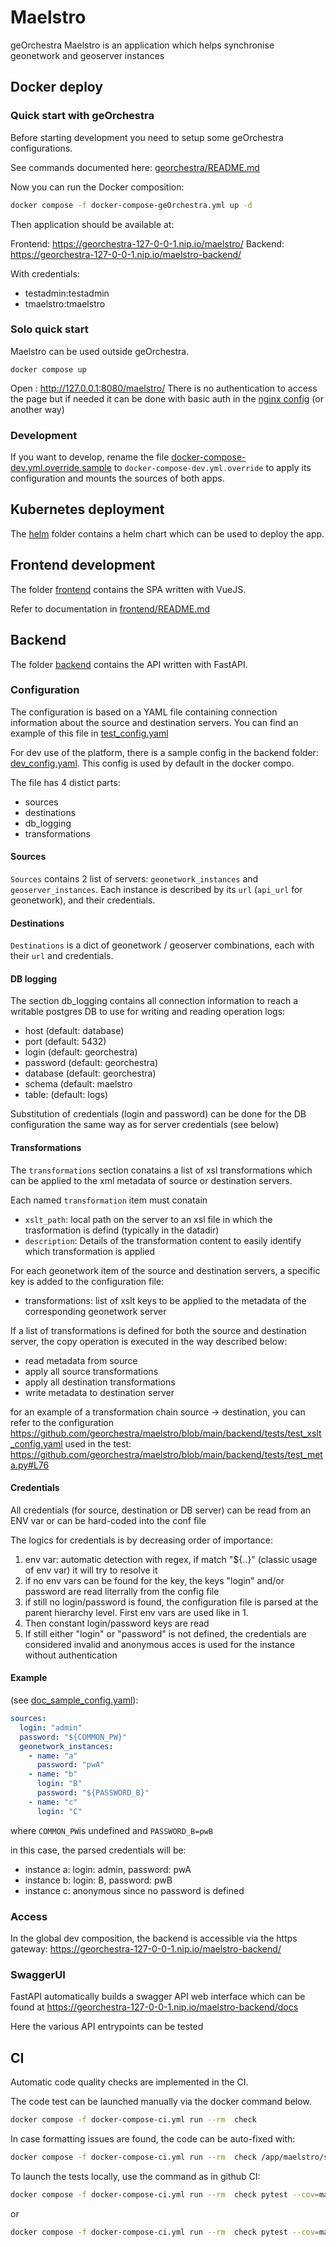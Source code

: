 # Maelstro

geOrchestra Maelstro is an application which helps synchronise geonetwork and geoserver instances

## Docker deploy
### Quick start with geOrchestra

Before starting development you need to setup some geOrchestra configurations.

See commands documented here: [georchestra/README.md](georchestra/README.md)

Now you can run the Docker composition:

```bash
docker compose -f docker-compose-geOrchestra.yml up -d
```

Then application should be available at:

Frontend: https://georchestra-127-0-0-1.nip.io/maelstro/
Backend: https://georchestra-127-0-0-1.nip.io/maelstro-backend/

With credentials:

- testadmin:testadmin
- tmaelstro:tmaelstro

### Solo quick start
Maelstro can be used outside geOrchestra.

```
docker compose up 
```
Open : http://127.0.0.1:8080/maelstro/ 
There is no authentication to access the page but if needed it can be done with basic auth in the [nginx config](./config/nginx-solo.conf) (or another way)

### Development

If you want to develop, rename the file [docker-compose-dev.yml.override.sample](docker-compose-dev.yml.override.sample) to `docker-compose-dev.yml.override` to apply its configuration and mounts the sources of both apps.

## Kubernetes deployment

The [helm](helm/) folder contains a helm chart which can be used to deploy the app.

## Frontend development

The folder [frontend](frontend) contains the SPA written with VueJS.

Refer to documentation in [frontend/README.md](frontend/README.md)

## Backend

The folder [backend](backend) contains the API written with FastAPI.

### Configuration

The configuration is based on a YAML file containing connection information about the source and destination servers. You can find an example of this file in [test_config.yaml](backend/tests/test_config.yaml)

For dev use of the platform, there is a sample config in the backend folder: [dev_config.yaml](backend/dev_config.yaml). This config is used by default in the docker compo.

The file has 4 distict parts:
- sources
- destinations
- db_logging
- transformations

#### Sources

`Sources` contains 2 list of servers: `geonetwork_instances` and `geoserver_instances`. Each instance is described by its `url` (`api_url` for geonetwork), and their credentials.

#### Destinations

`Destinations` is a dict of geonetwork / geoserver combinations, each with their `url` and credentials.

#### DB logging

The section db_logging contains all connection information to reach a writable postgres DB to use for writing and reading operation logs:
- host (default: database)
- port (default: 5432)
- login (default: georchestra)
- password (default: georchestra)
- database (default: georchestra)
- schema (default: maelstro
- table: (default: logs)

Substitution of credentials (login and password) can be done for the DB configuration the same way as for server credentials (see below)

#### Transformations

The `transformations` section conatains a list of xsl transformations which can be applied to the xml metadata of source or destination servers.

Each named `transformation` item must conatain
- `xslt_path`: local path on the server to an xsl file in which the trasformation is defind (typically in the datadir)
- `description`: Details of the transformation content to easily identify which transformation is applied

For each geonetwork item of the source and destination servers, a specific key is added to the configuration file:
- transformations: list of xslt keys to be applied to the metadata of the corresponding geonetwork server

If a list of transformations is defined for both the source and destination server, the copy operation is executed in the way described below:
- read metadata from source
- apply all source transformations
- apply all destination transformations
- write metadata to destination server

for an example of a transformation chain source -> destination, you can refer to the configuration https://github.com/georchestra/maelstro/blob/main/backend/tests/test_xslt_config.yaml used in the test: https://github.com/georchestra/maelstro/blob/main/backend/tests/test_meta.py#L76

#### Credentials

All credentials (for source, destination or DB server) can be read from an ENV var or can be hard-coded into the conf file

The logics for credentials is by decreasing order of importance:

1. env var: automatic detection with regex, if match "${..}" (classic usage of env var) it will try to resolve it
2. if no env vars can be found for the key, the keys "login" and/or password are read literrally from the config file
3. if still no login/password is found, the configuration file is parsed at the parent hierarchy level. First env vars are used like in 1.
4. Then constant login/password keys are read
5. If still either "login" or "password" is not defined, the credentials are considered invalid and anonymous acces is used for the instance without authentication


#### Example

(see [doc_sample_config.yaml](backend/tests/doc_sample_config.yaml)):

```yaml
sources:
  login: "admin"
  password: "${COMMON_PW}"
  geonetwork_instances:
    - name: "a"
      password: "pwA"
    - name: "b"
      login: "B"
      password: "${PASSWORD_B}"
    - name: "c"
      login: "C"
```

where `COMMON_PW`is undefined and `PASSWORD_B=pwB`

in this case, the parsed credentials will be:

- instance a: login: admin, password: pwA
- instance b: login: B, password: pwB
- instance c: anonymous since no password is defined

### Access

In the global dev composition, the backend is accessible via the https gateway:
https://georchestra-127-0-0-1.nip.io/maelstro-backend/

### SwaggerUI

FastAPI automatically builds a swagger API web interface which can be found at
https://georchestra-127-0-0-1.nip.io/maelstro-backend/docs

Here the various API entrypoints can be tested

## CI

Automatic code quality checks are implemented in the CI.

The code test can be launched manually via the docker command below.

```bash
docker compose -f docker-compose-ci.yml run --rm  check
```

In case formatting issues are found, the code can be auto-fixed with:

```bash
docker compose -f docker-compose-ci.yml run --rm  check /app/maelstro/scripts/code_fix.sh
```

To launch the tests locally, use the command as in github CI:

```bash
docker compose -f docker-compose-ci.yml run --rm  check pytest --cov=maelstro tests/
```

or

```bash
docker compose -f docker-compose-ci.yml run --rm  check pytest --cov=maelstro --cov-report=html tests/
```
